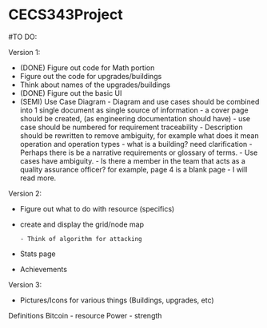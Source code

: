 # CECS343Project

#TO DO:

Version 1:
- (DONE) Figure out code for Math portion
- Figure out the code for upgrades/buildings
- Think about names of the upgrades/buildings
- (DONE) Figure out the basic UI
- (SEMI) Use Case Diagram
      - Diagram and use cases should be combined into 1 single document as single source of information
      - a cover page should be created, (as engineering documentation should have)
      - use case should be numbered for requirement traceability
      - Description should be rewritten to remove ambiguity, for example what does it mean operation and operation types
      - what is a building? need clarification
      - Perhaps there is be a narrative requirements or glossary of terms.
      - Use cases have ambiguity.
      - Is there a member in the team that acts as a quality assurance officer? for example, page 4 is a blank page
      - I will read more.


Version 2:
- Figure out what to do with resource  (specifics)
- create and display the grid/node map 

      - Think of algorithm for attacking
- Stats page
- Achievements

Version 3:

- Pictures/Icons for various things (Buildings, upgrades, etc)



Definitions
Bitcoin - resource
Power - strength
